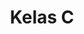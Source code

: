 ---
date:  ""
draft: false
title: "Kelas C"
weight: 3
quota: 37
enroll:
    start: "27 Juni 2025"
    close: "30 Agustus 2025"
session:
    start: "1 September 2025"
    close: "1 Januari 2026"
metadata:
    author: "Sultan Fajar Ramadhan"
---